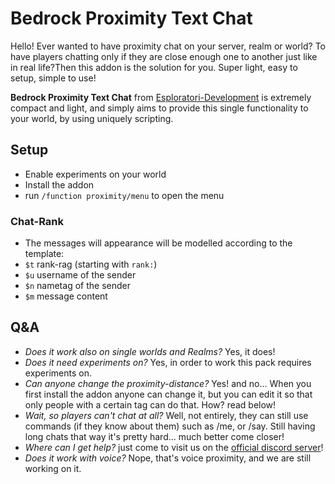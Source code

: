 # Bedrock Proximity Text Chat
Hello! Ever wanted to have proximity chat on your server, realm or world? To have players chatting only if they are close enough one to another just like in real life?Then this addon is the solution for you. Super light, easy to setup, simple to use!

**Bedrock Proximity Text Chat** from [Esploratori-Development](https://discord.gg/A2SDjxQshJ) is extremely compact and light, and simply aims to provide this single functionality to your world, by using uniquely scripting.

## Setup
* Enable experiments on your world
* Install the addon
* run `/function proximity/menu` to open the menu

### Chat-Rank
* The messages will appearance will be modelled according to the template: 
 * `$t` rank-rag (starting with `rank:`)
 * `$u` username of the sender
 * `$n` nametag of the sender
 * `$m` message content

## Q&A
* *Does it work also on single worlds and Realms?* Yes, it does!
* *Does it need experiments on?* Yes, in order to work this pack requires experiments on.
* *Can anyone change the proximity-distance?* Yes! and no... When you first install the addon anyone can change it, but you can edit it so that only people with a certain tag can do that. How? read below!
* *Wait, so players can't chat at all?* Well, not entirely, they can still use commands (if they know about them) such as /me, or /say. Still having long chats that way it's pretty hard... much better come closer!
* *Where can I get help?* just come to visit us on the [official discord server](https://discord.gg/A2SDjxQshJ)!
* *Does it work with voice?* Nope, that's voice proximity, and we are still working on it.
